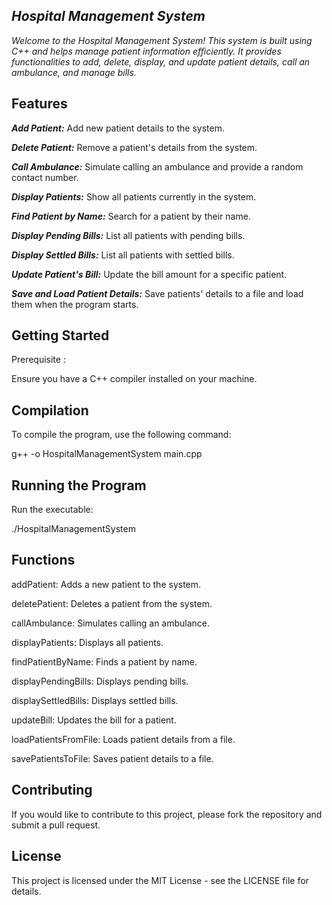
## *Hospital Management System*

*Welcome to the Hospital Management System! This system is built using C++ and helps manage patient information efficiently. It provides functionalities to add, delete, display, and update patient details, call an ambulance, and manage bills.*

## **Features**
***Add Patient:*** Add new patient details to the system.

***Delete Patient:*** Remove a patient's details from the system.

***Call Ambulance:*** Simulate calling an ambulance and provide a random contact number.

***Display Patients:*** Show all patients currently in the system.

***Find Patient by Name:*** Search for a patient by their name.

***Display Pending Bills:*** List all patients with pending bills.

***Display Settled Bills:*** List all patients with settled bills.

***Update Patient's Bill:*** Update the bill amount for a specific patient.

***Save and Load Patient Details:*** Save patients' details to a file and load them when the program starts.


## Getting Started

Prerequisite :

Ensure you have a C++ compiler installed on your machine.


## Compilation

To compile the program, use the following command:

g++ -o HospitalManagementSystem main.cpp


## Running the Program

Run the executable:

./HospitalManagementSystem

## Functions

addPatient: Adds a new patient to the system.

deletePatient: Deletes a patient from the system.

callAmbulance: Simulates calling an ambulance.

displayPatients: Displays all patients.

findPatientByName: Finds a patient by name.

displayPendingBills: Displays pending bills.

displaySettledBills: Displays settled bills.

updateBill: Updates the bill for a patient.

loadPatientsFromFile: Loads patient details from a file.

savePatientsToFile: Saves patient details to a file.


## Contributing

If you would like to contribute to this project, please fork the repository and submit a pull request.


## License

This project is licensed under the MIT License - see the LICENSE file for details.
